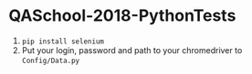 # QASchool-2018-PythonTests

1. `pip install selenium`
2. Put your login, password and path to your chromedriver to `Config/Data.py`
